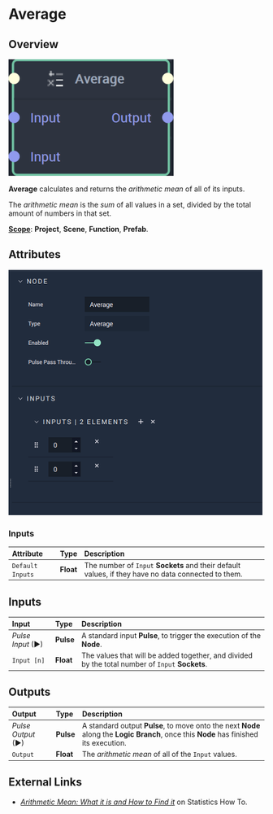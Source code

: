 # Average

## Overview

![The Average Node.](../../.gitbook/assets/averagenode20241.png)

**Average** calculates and returns the _arithmetic mean_ of all of its inputs.

The _arithmetic mean_ is the _sum_ of all values in a set, divided by the total amount of numbers in that set.

[**Scope**](../overview.md#scopes): **Project**, **Scene**, **Function**, **Prefab**.

## Attributes

![The Average Node Attributes.](../../.gitbook/assets/node-average2-attr.png)

### Inputs

| Attribute | Type | Description |
| :--- | :--- | :--- |
| `Default Inputs` | **Float** | The number of `Input` **Sockets** and their default values, if they have no data connected to them. |

## Inputs

| Input | Type | Description |
| :--- | :--- | :--- |
| _Pulse Input_ \(►\) | **Pulse** | A standard input **Pulse**, to trigger the execution of the **Node**. |
| `Input [n]` | **Float** | The values that will be added together, and divided by the total number of `Input` **Sockets**. |

## Outputs

| Output | Type | Description |
| :--- | :--- | :--- |
| _Pulse Output_ \(►\) | **Pulse** | A standard output **Pulse**, to move onto the next **Node** along the **Logic Branch**, once this **Node** has finished its execution. |
| `Output` | **Float** | The _arithmetic mean_ of all of the `Input` values. |

## External Links

* [_Arithmetic Mean: What it is and How to Find it_](https://www.statisticshowto.datasciencecentral.com/arithmetic-mean/) on Statistics How To.

